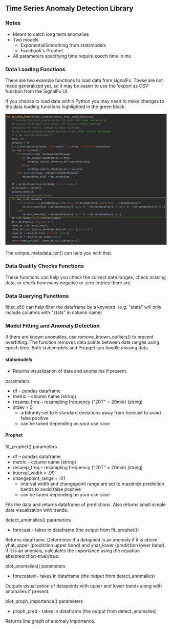 ## Time Series Anomaly Detection Library
### Notes
* Meant to catch long term anomalies
* Two models
  * ExponentialSmoothing from statsmodels
  * Facebook's Prophet
* All parameters specifying time require epoch time in ms

### Data Loading Functions
There are two example functions to load data from signalFx. 
These are not made generalized yet, so it may be easier to use the 'export as CSV'
function from the SignalFx UI.

If you choose to load data within Python you may need to make changes to the data loading
functions highlighted in the green block.

<img src="readme1.png">

The unique_metadata_len() can help you with that.

### Data Quality Checks Functions
These functions can help you check the correct date ranges, check missing data,
or check how many negative or zero entries there are. 

### Data Querying Functions
filter_df() can help filter the dataframe by a keyword. (e.g. "stats" will only include columns
with "stats" in column name)

### Model Fitting and Anomaly Detection
If there are known anomalies, use remove_known_outliers() to prevent overfitting. The function
removes data points between date ranges using epoch time. Both statsmodels and Propget can handle missing 
data. 

#### statsmodels 
* Returns visualization of data and anomalies if present.

parameters
* df – pandas dataframe
* metric – column name (string)
* resamp_freq – resampling frequency ("20T" = 20min) (string)
* stdev = 5 
  * arbitrarily set to 5 standard deviations away from forecast to avoid false positive
  * can be tuned depending on your use case

#### Prophet

fit_prophet() parameters

* df – pandas dataframe
* metric – column name (string)
* resamp_freq – resampling frequency ("20T" = 20min) (string)
* interval_width = .99
* changepoint_range = .01
  * interval width and changepoint range are set to maximize prediction bands to avoid false positive
  * can be tuned depending on your use case

Fits the data and returns dataframe of predictions. Also returns small simple data visualization with
trends.

detect_anomalies() parameters
* forecast - takes in dataframe (the output from fit_prophet())

Returns dataframe. Determines if a datapoint is an anomaly if it is above yhat_upper (prediction upper 
band) and yhat_lower (prediction lower band). If it is an anomaly, calculates the
importance using the equation abs(prediction-true)/true.

plot_anomalies() parameters
* forecasted - takes in dataframe (the output from detect_anomalies)

Outputs visualization of datapoints with upper and lower bands along with anomalies if present.

plot_proph_importance() parameters
 * proph_pred - takes in dataframe (the output from detect_anomalies)

Returns line graph of anomaly importance.
